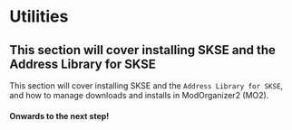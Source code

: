 # Utilities

## This section will cover installing SKSE and the Address Library for SKSE

This section will cover installing SKSE and the `Address Library for SKSE`, and how to manage downloads and installs in ModOrganizer2 (MO2).

#### Onwards to the next step!
